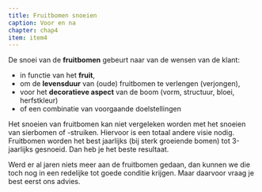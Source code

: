 ```yaml
---
title: Fruitbomen snoeien
caption: Voor en na
chapter: chap4
item: item4
---
```

De snoei van de **fruitbomen** gebeurt naar van de wensen van de klant:
* in functie van het **fruit**,
* om de **levensduur** van (oude) fruitbomen te verlengen (verjongen),
* voor het **decoratieve aspect** van de boom (vorm, structuur, bloei, herfstkleur)
* of een combinatie van voorgaande doelstellingen

Het snoeien van fruitbomen kan niet vergeleken worden met het snoeien van sierbomen of -struiken. Hiervoor is een totaal andere visie nodig. Fruitbomen worden het best jaarlijks (bij sterk groeiende bomen) tot 3-jaarlijks gesnoeid. Dan heb je het beste resultaat.

Werd er al jaren niets meer aan de fruitbomen gedaan, dan kunnen we die toch nog in een redelijke tot goede conditie krijgen. Maar daarvoor vraag je best eerst ons advies.
